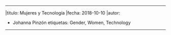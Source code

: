 
---
|titulo: Mujeres y Tecnología
|fecha: 2018-10-10
|autor:
- Johanna Pinzón
etiquetas: Gender, Women, Technology
---

